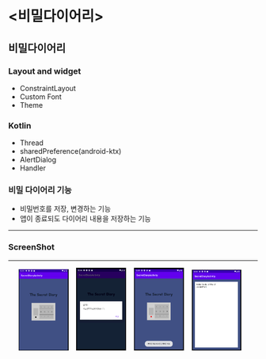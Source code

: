 # <비밀다이어리>
  
  ## 비밀다이어리
  
  ### Layout and widget
  - ConstraintLayout
  - Custom Font
  - Theme

  ### Kotlin
  - Thread
  - sharedPreference(android-ktx)
  - AlertDialog
  - Handler
  
  ### 비밀 다이어리 기능
  - 비밀번호를 저장, 변경하는 기능
  - 앱이 종료되도 다이어리 내용을 저장하는 기능
  
  ---
  
### ScreenShot
---

<p align="center">
  <img src="../images/SecretDiaryActivity_Main.PNG" width="20%" alt="1.png">&nbsp;&nbsp;&nbsp;
  <img src="../images/SecretDiaryActivity_PasswordError.PNG" width="20%" alt="1.png">&nbsp;&nbsp;&nbsp;
  <img src="../images/SecretDiaryActivity_PasswordModifyMode.PNG" width="20%" alt="1.png">&nbsp;&nbsp;&nbsp;
  <img src="../images/SecretDiaryActivity_DiaryMode.PNG" width="20%" alt="1.png">&nbsp;&nbsp;&nbsp;
</p>
